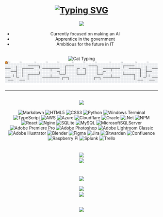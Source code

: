 <h1 align="center">
    <a href="https://git.io/typing-svg"><img src="https://readme-typing-svg.herokuapp.com?font=Plus+Jakarta+Sans&size=30&duration=2000&pause=100&color=ECD0FF&background=B65BFF00&center=true&multiline=true&width=435&height=74&lines=Hiii;I'm+londer1" alt="Typing SVG" /></a>
</h1>

<div align="center">

<div>
  <img style="100%" src="https://capsule-render.vercel.app/api?type=wave&height=100&section=header&reversal=false&text=About%20Me&fontSize=44&fontColor=FFFFFF&fontAlign=50&fontAlignY=40&stroke=-&animation=scaleIn&descSize=20&descAlign=50&descAlignY=50&textBg=false&color=gradient"  />
</div>

<ul>
  <li>Currently focused on making an AI</li>
  <li>Apprentice in the government</li>
  <li>Ambitious for the future in IT</li>
</ul> <br>

</div>
<div align="center">
  <img src="https://media.giphy.com/media/lJNoBCvQYp7nq/giphy.gif" width="200" alt="Cat Typing" 


#
<picture>
    <source media="(prefers-color-scheme: dark)" srcset="https://raw.githubusercontent.com/londer1/londer1/output/pacman-contribution-graph-dark.svg">
    <source media="(prefers-color-scheme: light)" srcset="https://raw.githubusercontent.com/londer1/londer1/output/pacman-contribution-graph.svg">
    <img alt="pacman contribution graph" src="https://raw.githubusercontent.com/londer1/londer1/output/pacman-contribution-graph.svg">
</picture>

---

<picture>
  <source media="(prefers-color-scheme: dark)" srcset="https://raw.githubusercontent.com/londer1/profile-readme-generator/main/public/assets/pacman-darksrcset="https://raw.githubusercontent.com/londer1/profile-readme-generator/main/public/assets/phttps://raw.githubusercontent.com/londer1/profile-readme-generator/main/public/assets
</picture>

<br>

<div>
  <img style="100%" src="https://capsule-render.vercel.app/api?type=slice&height=100&section=header&reversal=false&text=My%20Digital%20Toolbox&fontSize=30&fontColor=FFFFFF&fontAlign=50&fontAlignY=50&stroke=-&animation=fadeIn&descSize=20&descAlign=50&descAlignY=50&textBg=false&color=gradient"  />
</div>



![Markdown](https://img.shields.io/badge/markdown-%23000000.svg?style=for-the-badge&logo=markdown&logoColor=white) ![HTML5](https://img.shields.io/badge/html5-%23E34F26.svg?style=for-the-badge&logo=html5&logoColor=white) ![CSS3](https://img.shields.io/badge/css3-%231572B6.svg?style=for-the-badge&logo=css3&logoColor=white) ![Python](https://img.shields.io/badge/python-3670A0?style=for-the-badge&logo=python&logoColor=ffdd54) ![Windows Terminal](https://img.shields.io/badge/Windows%20Terminal-%234D4D4D.svg?style=for-the-badge&logo=windows-terminal&logoColor=white) ![TypeScript](https://img.shields.io/badge/typescript-%23007ACC.svg?style=for-the-badge&logo=typescript&logoColor=white) ![AWS](https://img.shields.io/badge/AWS-%23FF9900.svg?style=for-the-badge&logo=amazon-aws&logoColor=white) ![Azure](https://img.shields.io/badge/azure-%230072C6.svg?style=for-the-badge&logo=microsoftazure&logoColor=white) ![Cloudflare](https://img.shields.io/badge/Cloudflare-F38020?style=for-the-badge&logo=Cloudflare&logoColor=white) ![Oracle](https://img.shields.io/badge/Oracle-F80000?style=for-the-badge&logo=oracle&logoColor=white) ![.Net](https://img.shields.io/badge/.NET-5C2D91?style=for-the-badge&logo=.net&logoColor=white) ![NPM](https://img.shields.io/badge/NPM-%23CB3837.svg?style=for-the-badge&logo=npm&logoColor=white) ![React](https://img.shields.io/badge/react-%2320232a.svg?style=for-the-badge&logo=react&logoColor=%2361DAFB) ![Nginx](https://img.shields.io/badge/nginx-%23009639.svg?style=for-the-badge&logo=nginx&logoColor=white) ![SQLite](https://img.shields.io/badge/sqlite-%2307405e.svg?style=for-the-badge&logo=sqlite&logoColor=white) ![MySQL](https://img.shields.io/badge/mysql-4479A1.svg?style=for-the-badge&logo=mysql&logoColor=white) ![MicrosoftSQLServer](https://img.shields.io/badge/Microsoft%20SQL%20Server-CC2927?style=for-the-badge&logo=microsoft%20sql%20server&logoColor=white)  ![Adobe Premiere Pro](https://img.shields.io/badge/Adobe%20Premiere%20Pro-9999FF.svg?style=for-the-badge&logo=Adobe%20Premiere%20Pro&logoColor=white) ![Adobe Photoshop](https://img.shields.io/badge/adobe%20photoshop-%2331A8FF.svg?style=for-the-badge&logo=adobe%20photoshop&logoColor=white) ![Adobe Lightroom Classic](https://img.shields.io/badge/Adobe%20Lightroom%20Classic-31A8FF.svg?style=for-the-badge&logo=Adobe%20Lightroom%20Classic&logoColor=white) ![Adobe Illustrator](https://img.shields.io/badge/adobe%20illustrator-%23FF9A00.svg?style=for-the-badge&logo=adobe%20illustrator&logoColor=white) ![Blender](https://img.shields.io/badge/blender-%23F5792A.svg?style=for-the-badge&logo=blender&logoColor=white) ![Figma](https://img.shields.io/badge/figma-%23F24E1E.svg?style=for-the-badge&logo=figma&logoColor=white)  ![Jira](https://img.shields.io/badge/jira-%230A0FFF.svg?style=for-the-badge&logo=jira&logoColor=white) ![Bitwarden](https://img.shields.io/badge/bitwarden-%23175DDC.svg?style=for-the-badge&logo=bitwarden&logoColor=white) ![Confluence](https://img.shields.io/badge/confluence-%23172BF4.svg?style=for-the-badge&logo=confluence&logoColor=white) ![Raspberry Pi](https://img.shields.io/badge/-Raspberry_Pi-C51A4A?style=for-the-badge&logo=Raspberry-Pi) ![Splunk](https://img.shields.io/badge/splunk-%23000000.svg?style=for-the-badge&logo=splunk&logoColor=white) ![Trello](https://img.shields.io/badge/Trello-%23026AA7.svg?style=for-the-badge&logo=Trello&logoColor=white)
#


<div>
  <img style="100%" src="https://capsule-render.vercel.app/api?type=slice&height=100&section=footer&reversal=false&text=Visitor%20Count&fontSize=30&fontColor=FFFFFF&fontAlign=50&fontAlignY=50&stroke=-&animation=fadeIn&descSize=20&descAlign=50&descAlignY=50&textBg=false&color=gradient"  />
</div>


<div align="center">
  <img src="https://count.getloli.com/@:londer1?theme=nixietube-1&padding=5&scale=1.4&align=top&pixelated=0&darkmode=auto"  />
</div>

#

<div>
  <img style="100%" src="https://capsule-render.vercel.app/api?type=slice&height=100&section=header&reversal=false&text=GitHub%20Stats&fontSize=30&fontColor=FFFFFF&fontAlign=50&fontAlignY=50&stroke=-&animation=fadeIn&descSize=20&descAlign=50&descAlignY=50&textBg=false&color=gradient"  />
</div>

![](https://github-readme-stats.vercel.app/api?username=londer1&theme=transparent&hide_border=false&include_all_commits=true&count_private=true)<br/>
![](https://github-readme-stats.vercel.app/api/top-langs/?username=londer1&theme=transparent&hide_border=false&include_all_commits=true&count_private=true&layout=compact)

<br clear="both">

<div>
  <img style="100%" src="https://capsule-render.vercel.app/api?type=wave&height=100&section=footer&reversal=false&fontSize=44&fontColor=FFFFFF&fontAlign=50&fontAlignY=40&stroke=-&animation=scaleIn&descSize=20&descAlign=50&descAlignY=50&textBg=false&color=gradient"  />
</div>
